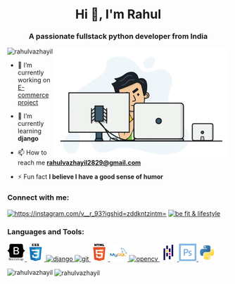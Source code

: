 <h1 align="center">Hi 👋, I'm Rahul</h1>
<h3 align="center">A passionate fullstack python developer from India</h3>
<img align="right" allt="coding" width="400" src="https://raw.githubusercontent.com/parth-27/parth-27/master/dev.gif">

<p align="left"> <img src="https://komarev.com/ghpvc/?username=rahulvazhayil&label=Profile%20views&color=0e75b6&style=flat" alt="rahulvazhayil" /> </p>

- 🔭 I’m currently working on [E-commerce project](http://rahulvr.pythonanywhere.com)

- 🌱 I’m currently learning **django**

- 📫 How to reach me **rahulvazhayil2829@gmail.com**

- ⚡ Fun fact **I believe I have a good sense of humor**

<h3 align="left">Connect with me:</h3>
<p align="left">
<a href="https://instagram.com/https://instagram.com/v__r_93?igshid=zddkntzintm=" target="blank"><img align="center" src="https://raw.githubusercontent.com/rahuldkjain/github-profile-readme-generator/master/src/images/icons/Social/instagram.svg" alt="https://instagram.com/v__r_93?igshid=zddkntzintm=" height="30" width="40" /></a>
<a href="https://www.youtube.com/c/be fit & lifestyle" target="blank"><img align="center" src="https://raw.githubusercontent.com/rahuldkjain/github-profile-readme-generator/master/src/images/icons/Social/youtube.svg" alt="be fit & lifestyle" height="30" width="40" /></a>
</p>

<h3 align="left">Languages and Tools:</h3>
<p align="left"> <a href="https://getbootstrap.com" target="_blank" rel="noreferrer"> <img src="https://raw.githubusercontent.com/devicons/devicon/master/icons/bootstrap/bootstrap-plain-wordmark.svg" alt="bootstrap" width="40" height="40"/> </a> <a href="https://www.w3schools.com/css/" target="_blank" rel="noreferrer"> <img src="https://raw.githubusercontent.com/devicons/devicon/master/icons/css3/css3-original-wordmark.svg" alt="css3" width="40" height="40"/> </a> <a href="https://www.djangoproject.com/" target="_blank" rel="noreferrer"> <img src="https://cdn.worldvectorlogo.com/logos/django.svg" alt="django" width="40" height="40"/> </a> <a href="https://git-scm.com/" target="_blank" rel="noreferrer"> <img src="https://www.vectorlogo.zone/logos/git-scm/git-scm-icon.svg" alt="git" width="40" height="40"/> </a> <a href="https://www.w3.org/html/" target="_blank" rel="noreferrer"> <img src="https://raw.githubusercontent.com/devicons/devicon/master/icons/html5/html5-original-wordmark.svg" alt="html5" width="40" height="40"/> </a> <a href="https://www.mysql.com/" target="_blank" rel="noreferrer"> <img src="https://raw.githubusercontent.com/devicons/devicon/master/icons/mysql/mysql-original-wordmark.svg" alt="mysql" width="40" height="40"/> </a> <a href="https://opencv.org/" target="_blank" rel="noreferrer"> <img src="https://www.vectorlogo.zone/logos/opencv/opencv-icon.svg" alt="opencv" width="40" height="40"/> </a> <a href="https://pandas.pydata.org/" target="_blank" rel="noreferrer"> <img src="https://raw.githubusercontent.com/devicons/devicon/2ae2a900d2f041da66e950e4d48052658d850630/icons/pandas/pandas-original.svg" alt="pandas" width="40" height="40"/> </a> <a href="https://www.photoshop.com/en" target="_blank" rel="noreferrer"> <img src="https://raw.githubusercontent.com/devicons/devicon/master/icons/photoshop/photoshop-line.svg" alt="photoshop" width="40" height="40"/> </a> <a href="https://www.python.org" target="_blank" rel="noreferrer"> <img src="https://raw.githubusercontent.com/devicons/devicon/master/icons/python/python-original.svg" alt="python" width="40" height="40"/> </a> </p>

<p><img align="left" src="https://github-readme-stats.vercel.app/api/top-langs?username=rahulvazhayil&show_icons=true&locale=en&layout=compact" alt="rahulvazhayil" /></p>

<p>&nbsp;<img align="center" src="https://github-readme-stats.vercel.app/api?username=rahulvazhayil&show_icons=true&locale=en" alt="rahulvazhayil" /></p>
